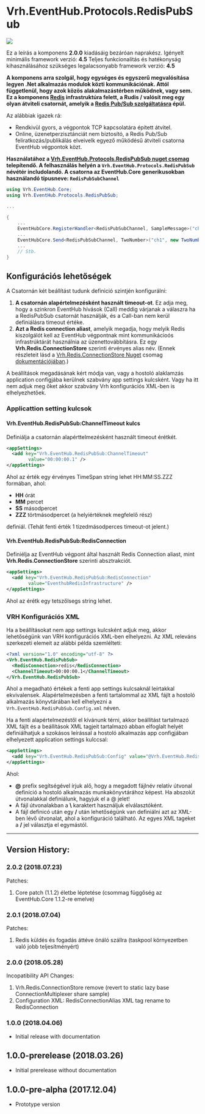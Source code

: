 ﻿ # Vrh.EventHub.Protocols.RedisPubSub
 
 ![](http://nuget.vonalkod.hu/content/projectavatars/eventhubredispubsub.png)
 
Ez a leírás a komponens **2.0.0** kiadásáig bezáróan naprakész.
Igényelt minimális framework verzió: **4.5**
Teljes funkcionalitás és hatékonyság kihasználásához szükséges legalacsonyabb framework verzió: **4.5**

**A komponens arra szolgál, hogy egységes és egyszerű megvalósítása legyen .Net alkalmazás modulok közti kommunikációnak. Attól függetlenül, hogy azok  közös alakalmazástérben működnek, vagy sem. Ez a komponens <a href="https://redis.io/" target="_blank">Redis</a> infrastruktúra felett, a Rudis / valósít meg egy olyan átviteli csatornát, amelyik a <a href="https://redis.io/topics/pubsub" target="_blank">Redis Pub/Sub szolgáltatásra</a> épül.**

Az alábbiak igazek rá:
* Rendkivül gyors, a végpontok TCP kapcsolatára épített átvitel.
* Online, üzenetperzisztánciát nem biztosító, a Redis Pub/Sub feliratkozás/publikálás elveivelk egyező működésű átviteli csatorna EventHub végpontok közt.

**Használatához a <a href="http://nuget.vonalkod.hu/packages/Vrh.EventHub.Protocols.RedisPubSub" target="_blank">Vrh.EventHub.Protocols.RedisPubSub nuget csomag</a> telepítendő. A felhasználás helyén a `Vrh.EventHub.Protocols.RedisPubSub` névétér includolandó. A csatorna az EventHub.Core generikusokban használandó típusneve: `RedisPubSubChannel`**

```csharp
using Vrh.EventHub.Core;
using Vrh.EventHub.Protocols.RedisPubSub;

...

{
    ...
    EventHubCore.RegisterHandler<RedisPubSubChannel, SampleMessage>("ch1", SampleMessageProcessor);
    ...
    EventHubCore.Send<RedisPubSubChannel, TwoNumber>("ch1", new TwoNumber() { One = 1, Two = 2 });
    ...
    // Stb.
}
```
## Konfigurációs lehetőségek
A Csatornán két beállítást tudunk definició szintjén konfigurálni:
1. **A csatornán alapértelmezésként használt timeout-ot**. Ez adja meg, hogy a szinkron EventHub hívások (Call) meddig várjanak a válaszra ha a RedisPubSub csatornát használják, és a Call-ban nem kerül definiálásra  timeout értéke.
2. **Azt a Redis connection aliast**, amelyik megadja, hogy melyik Redis kiszolgálót kell az EventHub végpontnak mint kommunikácioós infrastrúktárát használnia az üzenettovábbításra. Ez egy **Vrh.Redis.ConnectionStore** szerinti érvényes alias név. (Ennek részleteit lásd a <a href="http://nuget.vonalkod.hu/packages/Vrh.Redis.ConnectionStore/" target="_blank">Vrh.Redis.ConnectionStore Nuget</a> csomag <a href="http://gitlab.vonalkod.hu:443/vrh/Vrh.Redis.ConnectionStore/blob/developer/ReadMe.md" target="_blank">dokumentációjában</a>.) 

A beállítások megadásának kért módja van, vagy a hostoló alaklamzás application configjába kerülnek szabvány app settings kulcsként. Vagy ha itt nem adjuk meg őket akkor szabvány Vrh konfigurációs XML-ben is elhelyezhetőek.

### Applicattion setting kulcsok
#### Vrh.EventHub.RedisPubSub:ChannelTimeout kulcs
Definiálja a csatornán alapérttelmezésként használt timeout érétkét.
```xml
<appSettings>      
  <add key="Vrh.EventHub.RedisPubSub:ChannelTimeout"
        value="00:00:00.1" />
</appSettings>
```
Ahol az érték egy érvényes TimeSpan string lehet HH:MM:SS.ZZZ formában, ahol:
* **HH** órát
* **MM** percet
* **SS** másodpercet
* **ZZZ** törtmásodpercet (a helyiértéknek megfelelő rész)

definiál. (Tehát fenti érték 1 tizedmásodperces timeout-ot jelent.)

#### Vrh.EventHub.RedisPubSub:RedisConnection
Definiélja az EventHub végpont által használt Redis Connection aliast, mint **Vrh.Redis.ConnectionStore** szerinti absztrakciót.
```xml
<appSettings>      
  <add key="Vrh.EventHub.RedisPubSub:RedisConnection"
        value="EventhubRedisInfrastructure" />
</appSettings>
```
Ahol az érétk egy tetszőlsegs string lehet.

### VRH Konfigurációs XML
Ha a beállításokat nem app settings kulcsként adjuk meg, akkor lehetőségünk van VRH konfigurációs XML-ben elhelyezni. Az XML releváns szerkezeti elemeit az alábbi példa szemlélteti:
```xml
<?xml version="1.0" encoding="utf-8" ?>
<Vrh.EventHub.RedisPubSub>
  <RedisConnection>redis</RedisConnection>
  <ChannelTimeout>00:00:00.1</ChannelTimeout>
</Vrh.EventHub.RedisPubSub>
```

Ahol a megadható értékek a fenti app settings kulcsaknál leírtakkal ekvivalensek. Alapértelmezésben a fenti tartalommal az XML fájlt a hostoló alkalmazás könyvtárában kell elhelyezni a `Vrh.EventHub.RedisPubSub.Config.xml` néven.

Ha a fenti alapértelmezéstől el kívánunk térni, akkor beállítást tartalmazó XML fájlt és a beállítások XML tagjeit tartalmazó abban elfoglalt helyét definiálhatjuk a szokásos leírással a hostoló alkalmazás app configjában elhelyezett application settings kulccsal:
```xml
<appSettings>      
  <add key="Vrh.EventHub.RedisPubSub:Config" value="@Vrh.EventHub.RedisPubSub.Config.xml/Vrh.EventHub.RedisPubSub" />
</appSettings>
```
Ahol:
* **@** prefix segítségével írjuk alő, hogy a megadott fájlnév relatív útvonal definíció a hostoló alkalmazás munkakönyvtárához képest. Ha abszolút útvonalakkal definiálunk, hagyjuk el a @ jelet!
* A fájl útvonalakban a **\\** karaktert használjuk elválasztóként.
* A fájl definicó után egy **/** után lehetőségünk van definiálni azt az XML-ben lévő útvonalat, ahol a konfiguráció található. Az egyes XML tageket a **/** jel választja el egymástól.

<hr></hr>

## Version History:
### 2.0.2 (2018.07.23)
Patches:
1. Core patch (1.1.2) életbe léptetése (csommag függőség az EventHub.Core 1.1.2-re emelve)

### 2.0.1 (2018.07.04)
Patches:
1. Redis küldés és fogadás áttéve önáló szállra (taskpool környezetben való jobb teljesítményért)
### 2.0.0 (2018.05.28)
Incopatibility API Changes:
1. Vrh.Redis.ConnectionStore remove (revert to static lazy base ConnectionMultiplexer share sample)
2. Configuration XML: RedisConnectionAlias XML tag rename to RedisConnection

### 1.0.0 (2018.04.06)
* Initial release with documentation

## 1.0.0-prerelease (2018.03.26)
* Initial prerelease without documentation

## 1.0.0-pre-alpha (2017.12.04)
* Prototype version